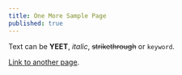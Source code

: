 ```yaml
---
title: One More Sample Page
published: true
---
```


Text can be **YEET**, _italic_, ~~strikethrough~~ or `keyword`.

[Link to another page](another-page).
